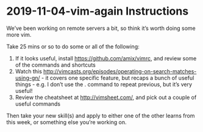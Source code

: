 # 2019-11-04-vim-again Instructions

We’ve been working on remote servers a bit, so think it’s worth doing some more vim.

Take 25 mins or so to do some or all of the following:

1.	If it looks useful, install https://github.com/amix/vimrc, and review some of the commands and shortcuts
2.	Watch this http://vimcasts.org/episodes/operating-on-search-matches-using-gn/ - it covers one specific feature, but recaps a bunch of useful things - e.g. I don’t use the . command to repeat previous, but it’s very useful!
3.	Review the cheatsheet at http://vimsheet.com/, and pick out a couple of useful commands

Then take your new skill(s) and apply to either one of the other learns from this week, or something else you’re working on.